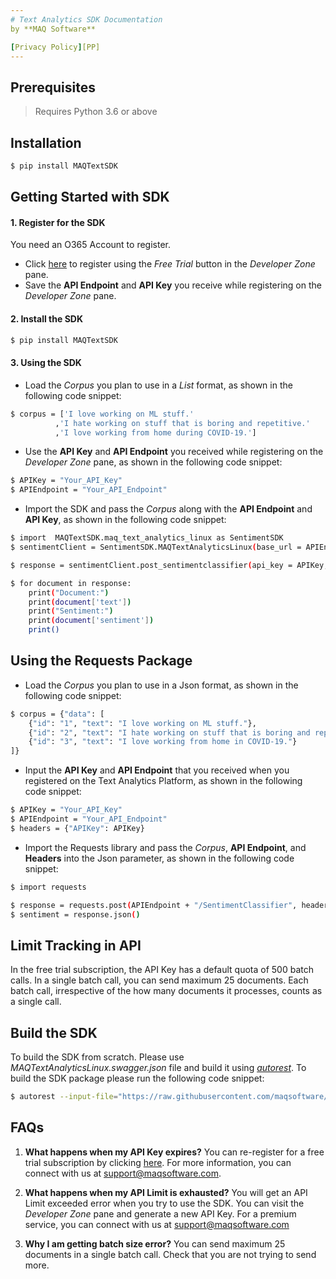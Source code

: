 ```yaml
---
# Text Analytics SDK Documentation
by **MAQ Software**

[Privacy Policy][PP]
---
```

## Prerequisites
> Requires Python 3.6 or above
## Installation
```sh
$ pip install MAQTextSDK
```
## Getting Started with SDK
#### 1. Register for the SDK
You need an O365 Account to register.
   * Click [here][PlDb] to register using the *Free Trial* button in the *Developer Zone* pane. 
   * Save the **API Endpoint** and **API Key** you receive while registering on the *Developer Zone* pane.
#### 2. Install the SDK
```sh
$ pip install MAQTextSDK
```
#### 3. Using the SDK
   * Load the *Corpus* you plan to use in a *List* format, as shown in the following code snippet:
```sh
$ corpus = ['I love working on ML stuff.'
          ,'I hate working on stuff that is boring and repetitive.'
          ,'I love working from home during COVID-19.']
```
   * Use the **API Key** and **API Endpoint** you received while registering on the *Developer Zone* pane, as shown in the following code snippet:
```sh
$ APIKey = "Your_API_Key"
$ APIEndpoint = "Your_API_Endpoint"
````
   * Import the SDK and pass the *Corpus* along with the **API Endpoint** and **API Key**, as shown in the following code snippet:
```sh
$ import  MAQTextSDK.maq_text_analytics_linux as SentimentSDK
$ sentimentClient = SentimentSDK.MAQTextAnalyticsLinux(base_url = APIEndpoint)

$ response = sentimentClient.post_sentimentclassifier(api_key = APIKey, data_input = corpus)

$ for document in response:
    print("Document:")
    print(document['text'])
    print("Sentiment:")
    print(document['sentiment'])
    print()
````

## Using the Requests Package
   * Load the *Corpus* you plan to use in a Json format, as shown in the following code snippet:
```sh
$ corpus = {"data": [
    {"id": "1", "text": "I love working on ML stuff."},
    {"id": "2", "text": "I hate working on stuff that is boring and repetitive."},
    {"id": "3", "text": "I love working from home in COVID-19."}
]}
```
   * Input the **API Key** and **API Endpoint** that you received when you registered on the Text Analytics Platform, as shown in the following code snippet:
```sh
$ APIKey = "Your_API_Key"
$ APIEndpoint = "Your_API_Endpoint"
$ headers = {"APIKey": APIKey}
````
   * Import the Requests library and pass the *Corpus*, **API Endpoint**, and **Headers** into the Json parameter, as shown in the following code snippet:
```sh
$ import requests

$ response = requests.post(APIEndpoint + "/SentimentClassifier", headers = headers, json = corpus)
$ sentiment = response.json()
````
## Limit Tracking in API
In the free trial subscription, the API Key has a default quota of 500 batch calls. In a single batch call, you can send maximum 25 documents. Each batch call, irrespective of the how many documents it processes, counts as a single call.

## Build the SDK
To build the SDK from scratch. Please use *MAQTextAnalyticsLinux.swagger.json* file and build it using *[autorest][autorestLink]*. To build the SDK package please run the following code snippet:
```sh
$ autorest --input-file="https://raw.githubusercontent.com/maqsoftware/MAQTextAnalyticsSDK/main/MAQTextAnalyticsLinux.swagger.json" --python --output-folder="Path/to/SDK"
````
## FAQs

1. **What happens when my API Key expires?**
You can re-register for a free trial subscription by clicking [here][PlDb]. For more information, you can connect with us at support@maqsoftware.com.

    
2. **What happens when my API Limit is exhausted?**
    You will get an API Limit exceeded error when you try to use the SDK. You can visit the *Developer Zone* pane and generate a new API Key. For a premium service, you can connect with us at support@maqsoftware.com

3.	**Why I am getting batch size error?**
You can send maximum 25 documents in a single batch call. Check that you are not trying to send more.


[PlDb]: <https://textanalytics.maqsoftware.com/>
[PP]: <https://maqsoftware.com/privacystatement>
[autorestLink]: <https://github.com/Azure/autorest>
